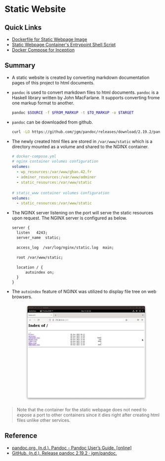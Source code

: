 # Static Website

## Quick Links
- [Dockerfile for Static Webpage Image](../../srcs/services/static_www/Dockerfile)
- [Static Webpage Container's Entrypoint Shell Script](../../srcs/services/static_www/static_entrypoint.sh)
- [Docker Compose for Inception](../../srcs/docker-compose.yml)

## Summary
- A static website is created by converting markdown documentation pages of this project to html documents.
- `pandoc` is used to convert markdown files to html documents. `pandoc` is a Haskell library written by John MacFarlane. It supports converting frome one markup format to another.
  ```bash
  pandoc $SOURCE -f $FROM_MARKUP -t $TO_MARKUP -o $TARGET
  ```
- `pandoc` can be downloaded from github.
  ```bash
  curl -LO https://github.com/jgm/pandoc/releases/download/2.19.2/pandoc-2.19.2-linux-$TARGETARCH.tar.gz
  ```
- The newly created html files are stored in `/var/www/static` which is a directory mounted as a volume and shared to the NGINX container.
  ```yaml
  # docker-compose.yml
  # nginx container volumes configuration
  volumes:
    - wp_resources:/var/www/ghan.42.fr
    - adminer_resources:/var/www/adminer
    - static_resources:/var/www/static

  # static_www container volumes configuration
  volumes:
    - static_resources:/var/www/static
  ```

- The NGINX server listening on the port will serve the static resources upon request. The NGINX server is configured as below.
  ```
  server {
    listen   4243;
    server_name  static;
    
    access_log  /var/log/nginx/static.log  main;

    root /var/www/static;

    location / {
        autoindex on;
    }
  }

  ```
- The `autoindex` feature of NGINX was utilized to display file tree on web browsers.
  <figure>
      <p align="center">
        <img src="../assets/services/static/autoindex.png" alt="autoindex" style="width: 100%; height: 80%; ">
      </p>
  </figure>

> Note that the container for the static webpage does not need to expose a port to other containers since it dies right after creating html files unlike other services.

## Reference
- [pandoc.org. (n.d.). Pandoc - Pandoc User’s Guide. [online]](https://pandoc.org/MANUAL.html)
- [GitHub. (n.d.). Release pandoc 2.19.2 · jgm/pandoc.](https://github.com/jgm/pandoc/releases/tag/2.19.2)
